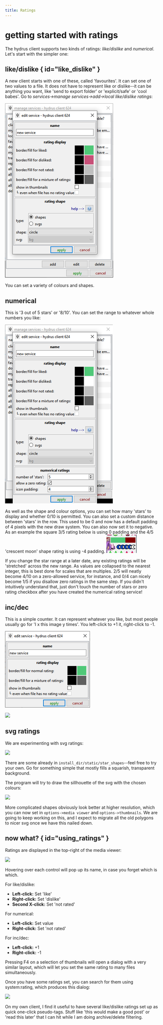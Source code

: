 ```yaml
---
title: Ratings
---
```


# getting started with ratings  

The hydrus client supports two kinds of ratings: _like/dislike_ and _numerical_. Let's start with the simpler one:

## like/dislike { id="like_dislike" }

A new client starts with one of these, called 'favourites'. It can set one of two values to a file. It does not have to represent like or dislike--it can be anything you want, like 'send to export folder' or 'explicit/safe' or 'cool babes'. Go to _services->manage services->add->local like/dislike ratings_:

![](images/ratings_like.png)

You can set a variety of colours and shapes.

## numerical

This is '3 out of 5 stars' or '8/10'. You can set the range to whatever whole numbers you like:

![](images/ratings_numerical.png)

As well as the shape and colour options, you can set how many 'stars' to display and whether 0/10 is permitted.
You can also set a custom distance between 'stars' in the row. This used to be 0 and now has a default padding of 4 pixels with the new draw system. You can also now set it to negative.
As an example the square 3/5 rating below is using 0 padding and the 4/5 'crescent moon' shape rating is using -4 padding.
![](images/ratings_pad_examples.png)

If you change the star range at a later date, any existing ratings will be 'stretched' across the new range. As values are collapsed to the nearest integer, this is best done for scales that are multiples. 2/5 will neatly become 4/10 on a zero-allowed service, for instance, and 0/4 can nicely become 1/5 if you disallow zero ratings in the same step. If you didn't intuitively understand that, just don't touch the number of stars or zero rating checkbox after you have created the numerical rating service!

## inc/dec

This is a simple counter. It can represent whatever you like, but most people usually go for 'I x this image y times'. You left-click to +1 it, right-click to -1.

![](images/ratings_incdec.png)

![](images/ratings_incdec_canvas.png)

## svg ratings

We are experimenting with svg ratings:

![](images/ratings_svg_experiment.png)

There are some already in `install_dir/static/star_shapes`--feel free to try your own. Go for something simple that mostly fills a squarish, transparent background.

The program will try to draw the sillhouette of the svg with the chosen colours:

![](images/ratings_spiral_experiment.png)

More complicated shapes obviously look better at higher resolution, which you can now set in `options->media viewer` and `options->thumbnails`. We are going to keep working on this, and I expect to migrate all the old polygons to nicer svg once we have this nailed down. 

## now what? { id="using_ratings" }

Ratings are displayed in the top-right of the media viewer:

![](images/ratings_ebola_chan.png)

Hovering over each control will pop up its name, in case you forget which is which.

For like/dislike:

- **Left-click:** Set 'like'
- **Right-click:** Set 'dislike'
- **Second X-click:** Set 'not rated'

For numerical:

- **Left-click:** Set value
- **Right-click:** Set 'not rated'

For inc/dec:

- **Left-click:** +1
- **Right-click:** -1

Pressing F4 on a selection of thumbnails will open a dialog with a very similar layout, which will let you set the same rating to many files simultaneously.

Once you have some ratings set, you can search for them using system:rating, which produces this dialog:

![](images/ratings_system_pred.png)

On my own client, I find it useful to have several like/dislike ratings set up as quick one-click pseudo-tags. Stuff like 'this would make a good post' or 'read this later' that I can hit while I am doing archive/delete filtering.
